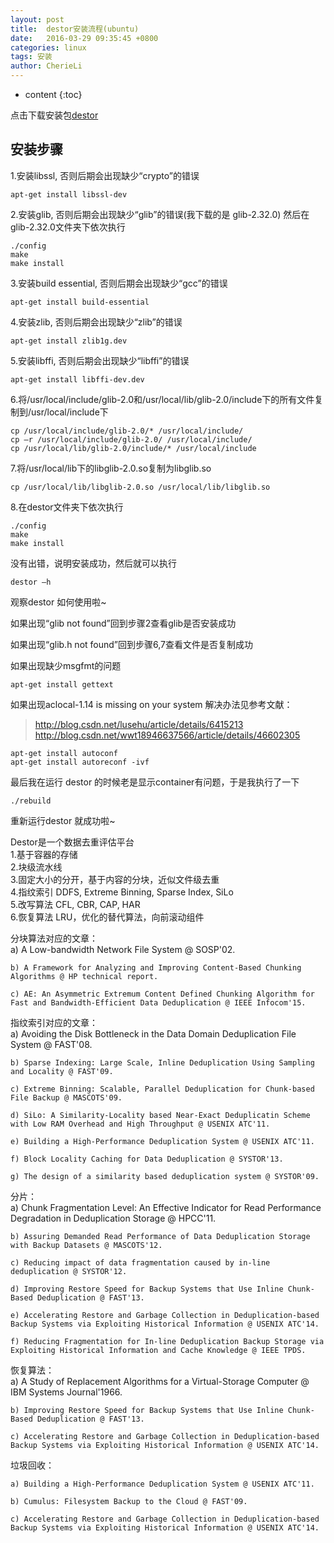 ```yaml
---
layout: post
title:  destor安装流程(ubuntu)
date:   2016-03-29 09:35:45 +0800
categories: linux
tags: 安装
author: CherieLi
---
```


* content
{:toc}

点击下载安装包[destor](https://github.com/cherieLi/destor)

## 安装步骤

 1.安装libssl, 否则后期会出现缺少“crypto”的错误
```
apt-get install libssl-dev
```

2.安装glib, 否则后期会出现缺少“glib”的错误(我下载的是 glib-2.32.0)
然后在glib-2.32.0文件夹下依次执行
```
./config
make
make install
```

3.安装build essential, 否则后期会出现缺少“gcc”的错误
```
apt-get install build-essential
```

 4.安装zlib, 否则后期会出现缺少“zlib”的错误
```
apt-get install zlib1g.dev
```

 5.安装libffi, 否则后期会出现缺少“libffi”的错误
```
apt-get install libffi-dev.dev
```

 6.将/usr/local/include/glib-2.0和/usr/local/lib/glib-2.0/include下的所有文件复制到/usr/local/include下
```
cp /usr/local/include/glib-2.0/* /usr/local/include/
cp –r /usr/local/include/glib-2.0/ /usr/local/include/
cp /usr/local/lib/glib-2.0/include/* /usr/local/include
```

 7.将/usr/local/lib下的libglib-2.0.so复制为libglib.so
```
cp /usr/local/lib/libglib-2.0.so /usr/local/lib/libglib.so
```

 8.在destor文件夹下依次执行
```
./config
make
make install
```

没有出错，说明安装成功，然后就可以执行
```
destor –h 
```
 观察destor 如何使用啦~
 
如果出现“glib not found”回到步骤2查看glib是否安装成功

如果出现“glib.h not found”回到步骤6,7查看文件是否复制成功

如果出现缺少msgfmt的问题 
```
apt-get install gettext
```

如果出现aclocal-1.14 is missing on your system
解决办法见参考文献：
>http://blog.csdn.net/lusehu/article/details/6415213   
>http://blog.csdn.net/wwt18946637566/article/details/46602305
```
apt-get install autoconf
apt-get install autoreconf -ivf
```	

最后我在运行 destor 的时候老是显示container有问题，于是我执行了一下 
```
./rebuild 
```
重新运行destor 就成功啦~


Destor是一个数据去重评估平台  
1.基于容器的存储  
2.块级流水线  
3.固定大小的分开，基于内容的分块，近似文件级去重  
4.指纹索引 DDFS, Extreme Binning, Sparse Index, SiLo  
5.改写算法 CFL, CBR, CAP, HAR  
6.恢复算法 LRU，优化的替代算法，向前滚动组件  

分块算法对应的文章：  
    a) A Low-bandwidth Network File System @ SOSP'02.  

    b) A Framework for Analyzing and Improving Content-Based Chunking Algorithms @ HP technical report.  

    c) AE: An Asymmetric Extremum Content Defined Chunking Algorithm for Fast and Bandwidth-Efficient Data Deduplication @ IEEE Infocom'15.  

指纹索引对应的文章：  
    a) Avoiding the Disk Bottleneck in the Data Domain Deduplication File System @ FAST'08.  

    b) Sparse Indexing: Large Scale, Inline Deduplication Using Sampling and Locality @ FAST'09.  

    c) Extreme Binning: Scalable, Parallel Deduplication for Chunk-based File Backup @ MASCOTS'09.  

    d) SiLo: A Similarity-Locality based Near-Exact Deduplicatin Scheme with Low RAM Overhead and High Throughput @ USENIX ATC'11.  

    e) Building a High-Performance Deduplication System @ USENIX ATC'11.  

    f) Block Locality Caching for Data Deduplication @ SYSTOR'13.  

    g) The design of a similarity based deduplication system @ SYSTOR'09.  

分片：  
    a) Chunk Fragmentation Level: An Effective Indicator for Read Performance Degradation in Deduplication Storage @ HPCC'11.  

    b) Assuring Demanded Read Performance of Data Deduplication Storage with Backup Datasets @ MASCOTS'12.  

    c) Reducing impact of data fragmentation caused by in-line deduplication @ SYSTOR'12.  

    d) Improving Restore Speed for Backup Systems that Use Inline Chunk-Based Deduplication @ FAST'13.  

    e) Accelerating Restore and Garbage Collection in Deduplication-based Backup Systems via Exploiting Historical Information @ USENIX ATC'14.  

    f) Reducing Fragmentation for In-line Deduplication Backup Storage via Exploiting Historical Information and Cache Knowledge @ IEEE TPDS.  

恢复算法：  
    a) A Study of Replacement Algorithms for a Virtual-Storage Computer @ IBM Systems Journal'1966.  

    b) Improving Restore Speed for Backup Systems that Use Inline Chunk-Based Deduplication @ FAST'13.  

    c) Accelerating Restore and Garbage Collection in Deduplication-based Backup Systems via Exploiting Historical Information @ USENIX ATC'14.  

垃圾回收：  

    a) Building a High-Performance Deduplication System @ USENIX ATC'11.  

    b) Cumulus: Filesystem Backup to the Cloud @ FAST'09.   

    c) Accelerating Restore and Garbage Collection in Deduplication-based Backup Systems via Exploiting Historical Information @ USENIX ATC'14.  

